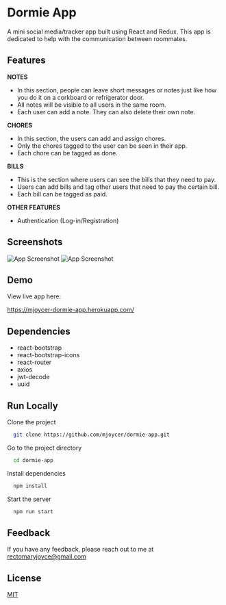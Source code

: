 
# Dormie App
A mini social media/tracker app built using 
React and Redux. This app is dedicated to help with
the communication between roommates. 
## Features

 **NOTES**
- In this section, people can leave short messages or notes just like how you do it on a corkboard or refrigerator door.
- All notes will be visible to all users in the same room.
- Each user can add a note. They can also delete their own note.

**CHORES**
 - In this section, the users can add and assign chores.
 - Only the chores tagged to the user can be seen in their app.
 - Each chore can be tagged as done.

**BILLS**
 - This is the section where users can see the bills that they need to pay.
 - Users can add bills and tag other users that need to pay the certain bill.
 - Each bill can be tagged as paid.

**OTHER FEATURES**
- Authentication (Log-in/Registration)




## Screenshots

![App Screenshot](https://i.postimg.cc/yNrj1W4z/D7-ED23-CE-AD32-492-C-BCC4-6557-DAF42837.jpg)
![App Screenshot](https://i.postimg.cc/3RVtBNnZ/AD3131-DE-6-D91-4979-8-F9-A-753-CBAC62219.jpg)



## Demo

View live app here: 

https://mjoycer-dormie-app.herokuapp.com/

## Dependencies
- react-bootstrap
- react-bootstrap-icons
- react-router
- axios
- jwt-decode
- uuid

## Run Locally

Clone the project

```bash
  git clone https://github.com/mjoycer/dormie-app.git
```

Go to the project directory

```bash
  cd dormie-app
```

Install dependencies

```bash
  npm install
```

Start the server

```bash
  npm run start
```
## Feedback

If you have any feedback, please reach out to me at rectomaryjoyce@gmail.com


## License

[MIT](https://choosealicense.com/licenses/mit/)

